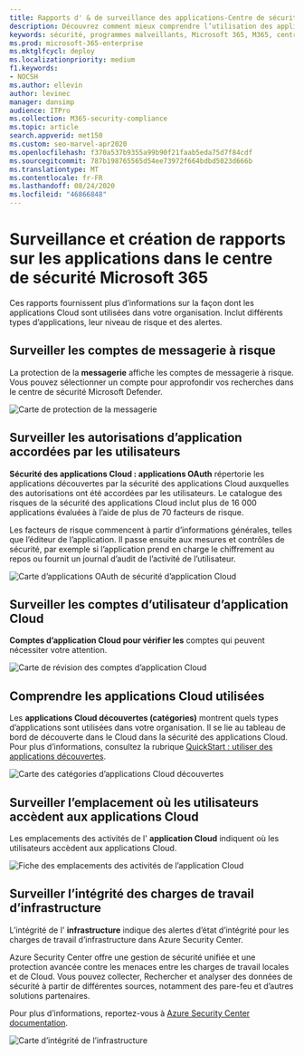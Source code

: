 ```yaml
---
title: Rapports d' & de surveillance des applications-Centre de sécurité
description: Découvrez comment mieux comprendre l’utilisation des applications Cloud dans votre organisation. Inclut différents types d’applications, leur niveau de risque et des alertes.
keywords: sécurité, programmes malveillants, Microsoft 365, M365, centre de sécurité, moniteur, rapport, applications
ms.prod: microsoft-365-enterprise
ms.mktglfcycl: deploy
ms.localizationpriority: medium
f1.keywords:
- NOCSH
ms.author: ellevin
author: levinec
manager: dansimp
audience: ITPro
ms.collection: M365-security-compliance
ms.topic: article
search.appverid: met150
ms.custom: seo-marvel-apr2020
ms.openlocfilehash: f370a537b9355a99b90f21faab5eda75d7f84cdf
ms.sourcegitcommit: 787b198765565d54ee73972f664bdbd5023d666b
ms.translationtype: MT
ms.contentlocale: fr-FR
ms.lasthandoff: 08/24/2020
ms.locfileid: "46866848"
---
```

# <a name="app-monitoring-and-reporting-in-the-microsoft-365-security-center"></a>Surveillance et création de rapports sur les applications dans le centre de sécurité Microsoft 365

Ces rapports fournissent plus d’informations sur la façon dont les applications Cloud sont utilisées dans votre organisation. Inclut différents types d’applications, leur niveau de risque et des alertes.

## <a name="monitor-email-accounts-at-risk"></a>Surveiller les comptes de messagerie à risque

La protection de la **messagerie** affiche les comptes de messagerie à risque. Vous pouvez sélectionner un compte pour approfondir vos recherches dans le centre de sécurité Microsoft Defender.

![Carte de protection de la messagerie](../../media/email-protection.png)

## <a name="monitor-app-permissions-granted-by-users"></a>Surveiller les autorisations d’application accordées par les utilisateurs

**Sécurité des applications Cloud : applications OAuth** répertorie les applications découvertes par la sécurité des applications Cloud auxquelles des autorisations ont été accordées par les utilisateurs. Le catalogue des risques de la sécurité des applications Cloud inclut plus de 16 000 applications évaluées à l’aide de plus de 70 facteurs de risque.

Les facteurs de risque commencent à partir d’informations générales, telles que l’éditeur de l’application. Il passe ensuite aux mesures et contrôles de sécurité, par exemple si l’application prend en charge le chiffrement au repos ou fournit un journal d’audit de l’activité de l’utilisateur.

![Carte d’applications OAuth de sécurité d’application Cloud](../../media/cloud-app-security-oauth-apps.png)

## <a name="monitor-cloud-app-user-accounts"></a>Surveiller les comptes d’utilisateur d’application Cloud

**Comptes d’application Cloud pour vérifier les** comptes qui peuvent nécessiter votre attention.

![Carte de révision des comptes d’application Cloud](../../media/cloud-app-accounts-for-review.png)

## <a name="understand-which-cloud-apps-are-used"></a>Comprendre les applications Cloud utilisées

Les **applications Cloud découvertes (catégories)** montrent quels types d’applications sont utilisées dans votre organisation. Il se lie au tableau de bord de découverte dans le Cloud dans la sécurité des applications Cloud. Pour plus d’informations, consultez la rubrique [QuickStart : utiliser des applications découvertes](https://docs.microsoft.com/cloud-app-security/discovered-apps).  

![Carte des catégories d’applications Cloud découvertes](../../media/discovered-cloud-apps-categories.png)

## <a name="monitor-where-users-access-cloud-apps"></a>Surveiller l’emplacement où les utilisateurs accèdent aux applications Cloud

Les emplacements des activités de l' **application Cloud** indiquent où les utilisateurs accèdent aux applications Cloud.

![Fiche des emplacements des activités de l’application Cloud](../../media/cloud-app-activity-locations.png)

## <a name="monitor-health-for-infrastructure-workloads"></a>Surveiller l’intégrité des charges de travail d’infrastructure

L’intégrité de l' **infrastructure** indique des alertes d’état d’intégrité pour les charges de travail d’infrastructure dans Azure Security Center.

Azure Security Center offre une gestion de sécurité unifiée et une protection avancée contre les menaces entre les charges de travail locales et de Cloud. Vous pouvez collecter, Rechercher et analyser des données de sécurité à partir de différentes sources, notamment des pare-feu et d’autres solutions partenaires.

Pour plus d’informations, reportez-vous à [Azure Security Center documentation](https://docs.microsoft.com/azure/security-center/).

![Carte d’intégrité de l’infrastructure](../../media/infrastructure-health.png)
